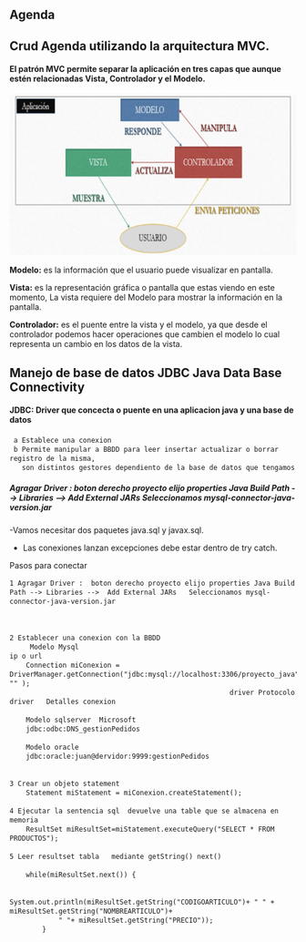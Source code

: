 ## Agenda


## Crud Agenda utilizando la arquitectura MVC.

#### El patrón MVC  permite separar la aplicación en tres capas que aunque estén relacionadas Vista,  Controlador y el Modelo.

![](Agenda/img/mvc.jpg)


**Modelo:**  es la información que el usuario puede visualizar en pantalla.

**Vista:** es la representación gráfica o pantalla que estas viendo en este momento, La vista requiere del Modelo para mostrar la información en la pantalla.

**Controlador:**  es el puente entre la vista y el modelo, ya que desde el controlador podemos hacer operaciones que cambien el modelo lo cual representa un cambio en los datos de la vista.




## Manejo de base de datos JDBC Java Data Base Connectivity

 #### JDBC: Driver que concecta o puente en una aplicacion java y una base de datos 

	 a Establece una conexion
	 b Permite manipular a BBDD para leer insertar actualizar o borrar registro de la misma,
	   son distintos gestores dependiento de la base de datos que tengamos 


##### Agragar Driver :  boton derecho proyecto elijo properties Java Build Path --> Libraries -->  Add External JARs   Seleccionamos mysql-connector-java-version.jar


-Vamos necesitar dos paquetes  java.sql y javax.sql. 	
- Las conexiones lanzan excepciones debe estar dentro de try catch.
    
	  		 	
Pasos para conectar


	1 Agragar Driver :  boton derecho proyecto elijo properties Java Build Path --> Libraries -->  Add External JARs   Seleccionamos mysql-connector-java-version.jar



	2 Establecer una conexion con la BBDD
		 Modelo Mysql													  ip o url
		Connection miConexion = DriverManager.getConnection("jdbc:mysql://localhost:3306/proyecto_java","root", "" );
		                                                  driver Protocolo driver   Detalles conexion
		
		Modelo sqlserver  Microsoft
		jdbc:odbc:DNS_gestionPedidos
		
		Modelo oracle 
		jdbc:oracle:juan@dervidor:9999:gestionPedidos
		
	
	3 Crear un objeto statement
		Statement miStatement = miConexion.createStatement();  
		
	4 Ejecutar la sentencia sql  devuelve una table que se almacena en memoria
		ResultSet miResultSet=miStatement.executeQuery("SELECT * FROM PRODUCTOS");	
		
	5 Leer resultset tabla   mediante getString() next()
	
		while(miResultSet.next()) {
				
				System.out.println(miResultSet.getString("CODIGOARTICULO")+ " " + miResultSet.getString("NOMBREARTICULO")+ 
				" "+ miResultSet.getString("PRECIO"));
			}
			

   
   
